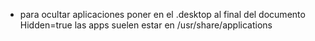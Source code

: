 - para ocultar aplicaciones poner en el .desktop al final del documento Hidden=true las apps suelen estar en /usr/share/applications